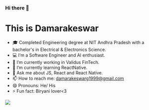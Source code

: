 ### Hi there 👋

# This is Damarakeswar

- 🎓 Completed Engineering degree at NIT Andhra Pradesh with a bachelor's in Electrical & Electronics Science.
- 💻 I’m a Software Engineer and AI enthusiast.
- 🔭 I’m currently working in Validus FinTech.
- 🌱 I’m currently learning ReactNative.
- 💬 Ask me about JS, React and React Native.
- 📫 How to reach me: damarakeswarg1999@gmail.com
- 😄 Pronouns: He/ His
- ⚡ Fun fact: Biryani lover<3

<img src='https://github-readme-stats.vercel.app/api?username=amar-1999&&show_icons=true&title_color=ffffff&icon_color=bb2acf&text_color=daf7dc&bg_color=151515'>

